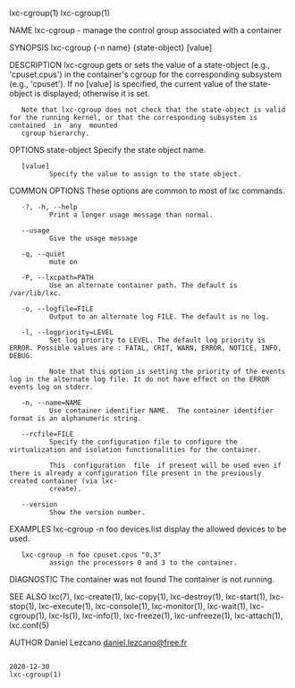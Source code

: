 lxc-cgroup(1)                                                                                                                                          lxc-cgroup(1)

NAME
       lxc-cgroup - manage the control group associated with a container

SYNOPSIS
       lxc-cgroup {-n name} {state-object} [value]

DESCRIPTION
       lxc-cgroup  gets  or sets the value of a state-object (e.g., 'cpuset.cpus') in the container's cgroup for the corresponding subsystem (e.g., 'cpuset'). If no
       [value] is specified, the current value of the state-object is displayed; otherwise it is set.

       Note that lxc-cgroup does not check that the state-object is valid for the running kernel, or that the corresponding subsystem is contained  in  any  mounted
       cgroup hierarchy.

OPTIONS
       state-object
              Specify the state object name.

       [value]
              Specify the value to assign to the state object.

COMMON OPTIONS
       These options are common to most of lxc commands.

       -?, -h, --help
              Print a longer usage message than normal.

       --usage
              Give the usage message

       -q, --quiet
              mute on

       -P, --lxcpath=PATH
              Use an alternate container path. The default is /var/lib/lxc.

       -o, --logfile=FILE
              Output to an alternate log FILE. The default is no log.

       -l, --logpriority=LEVEL
              Set log priority to LEVEL. The default log priority is ERROR. Possible values are : FATAL, CRIT, WARN, ERROR, NOTICE, INFO, DEBUG.

              Note that this option is setting the priority of the events log in the alternate log file. It do not have effect on the ERROR events log on stderr.

       -n, --name=NAME
              Use container identifier NAME.  The container identifier format is an alphanumeric string.

       --rcfile=FILE
              Specify the configuration file to configure the virtualization and isolation functionalities for the container.

              This  configuration  file  if present will be used even if there is already a configuration file present in the previously created container (via lxc-
              create).

       --version
              Show the version number.

EXAMPLES
       lxc-cgroup -n foo devices.list
              display the allowed devices to be used.

       lxc-cgroup -n foo cpuset.cpus "0,3"
              assign the processors 0 and 3 to the container.

DIAGNOSTIC
       The container was not found
              The container is not running.

SEE ALSO
       lxc(7), lxc-create(1), lxc-copy(1), lxc-destroy(1), lxc-start(1), lxc-stop(1), lxc-execute(1), lxc-console(1),  lxc-monitor(1),  lxc-wait(1),  lxc-cgroup(1),
       lxc-ls(1), lxc-info(1), lxc-freeze(1), lxc-unfreeze(1), lxc-attach(1), lxc.conf(5)

AUTHOR
       Daniel Lezcano <daniel.lezcano@free.fr>

                                                                             2020-12-30                                                                lxc-cgroup(1)
